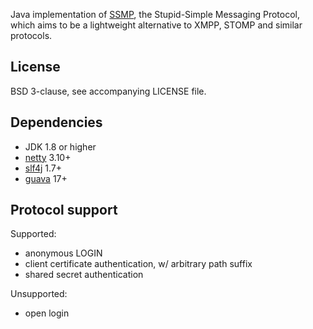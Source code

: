 Java implementation of [SSMP](https://github.com/aerofs/ssmp), the Stupid-Simple
Messaging Protocol, which aims to be a lightweight alternative to XMPP, STOMP
and similar protocols.


License
-------

BSD 3-clause, see accompanying LICENSE file.


Dependencies
------------

  - JDK 1.8 or higher
  - [netty](http://netty.io) 3.10+
  - [slf4j](http://slf4j.org) 1.7+
  - [guava](https://github.com/google/guava) 17+


Protocol support
----------------

Supported:

  - anonymous LOGIN
  - client certificate authentication, w/ arbitrary path suffix
  - shared secret authentication


Unsupported:

  - open login

